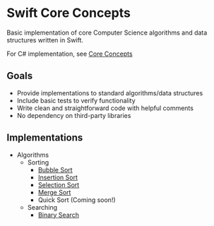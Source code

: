 Swift Core Concepts
===================
Basic implementation of core Computer Science algorithms and data structures written in Swift.

For C# implementation, see [Core Concepts](https://github.com/AnthonyArzola/CoreConcepts)

## Goals
* Provide implementations to standard algorithms/data structures
* Include basic tests to verify functionality
* Write clean and straightforward code with helpful comments
* No dependency on third-party libraries


## Implementations
* Algorithms
  - Sorting
    - [Bubble Sort](https://github.com/AnthonyArzola/SwiftConcepts/blob/master/Algorithms/Sorting/BubbleSort.playground/Contents.swift)
    - [Insertion Sort](https://github.com/AnthonyArzola/SwiftConcepts/blob/master/Algorithms/Sorting/InsertionSort.playground/Contents.swift)
    - [Selection Sort](https://github.com/AnthonyArzola/SwiftConcepts/blob/master/Algorithms/Sorting/SelectionSort.playground/Contents.swift)
    - [Merge Sort](https://github.com/AnthonyArzola/SwiftConcepts/blob/master/Algorithms/Sorting/MergeSort.playground/Contents.swift)
    - Quick Sort (Coming soon!)
  - Searching
    - [Binary Search](https://github.com/AnthonyArzola/SwiftConcepts/blob/master/Algorithms/Searching/BinarySearch.playground/Contents.swift)